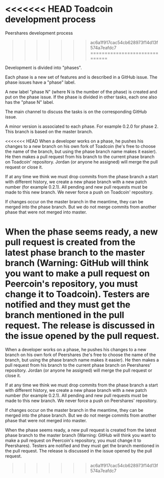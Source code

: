 <<<<<<< HEAD
Toadcoin development process
=======
Peershares development process
>>>>>>> ac6a1f917cac54cb628973f14d13f574a7eafdc7
==============================

Development is divided into "phases".

Each phase is a new set of features and is described in a GitHub issue. The phase issues have a "phase" label.

A new label "phase N" (where N is the number of the phase) is created and put on the phase issue. If the phase is divided in other tasks, each one also has the "phase N" label.

The main channel to discuss the tasks is on the corresponding GitHub issue.

A minor version is associated to each phase. For example 0.2.0 for phase 2. This branch is based on the master branch.

<<<<<<< HEAD
When a developer works on a phase, he pushes his changes to a new branch on his own fork of Toadcoin (he's free to choose the name of the branch, but using the phase branch name makes it easier). He then makes a pull request from his branch to the current phase branch on Toadcoin' repository.
Jordan (or anyone he assigned) will merge the pull request or close it.

If at any time we think we must drop commits from the phase branch a start with different history, we create a new phase branch with a new patch number (for example 0.2.1). All pending and new pull requests must be made to this new branch.
We never force a push on Toadcoin' repository.

If changes occur on the master branch in the meantime, they can be merged into the phase branch. But we do not merge commits from another phase that were not merged into master.

When the phase seems ready, a new pull request is created from the latest phase branch to the master branch (Warning: GitHub will think you want to make a pull request on Peercoin's repository, you must change it to Toadcoin). Testers are notified and they must get the branch mentioned in the pull request. The release is discussed in the issue opened by the pull request.
=======
When a developer works on a phase, he pushes his changes to a new branch on his own fork of Peershares (he's free to choose the name of the branch, but using the phase branch name makes it easier). He then makes a pull request from his branch to the current phase branch on Peershares' repository.
Jordan (or anyone he assigned) will merge the pull request or close it.

If at any time we think we must drop commits from the phase branch a start with different history, we create a new phase branch with a new patch number (for example 0.2.1). All pending and new pull requests must be made to this new branch.
We never force a push on Peershares' repository.

If changes occur on the master branch in the meantime, they can be merged into the phase branch. But we do not merge commits from another phase that were not merged into master.

When the phase seems ready, a new pull request is created from the latest phase branch to the master branch (Warning: GitHub will think you want to make a pull request on Peercoin's repository, you must change it to Peershares). Testers are notified and they must get the branch mentioned in the pull request. The release is discussed in the issue opened by the pull request.
>>>>>>> ac6a1f917cac54cb628973f14d13f574a7eafdc7


